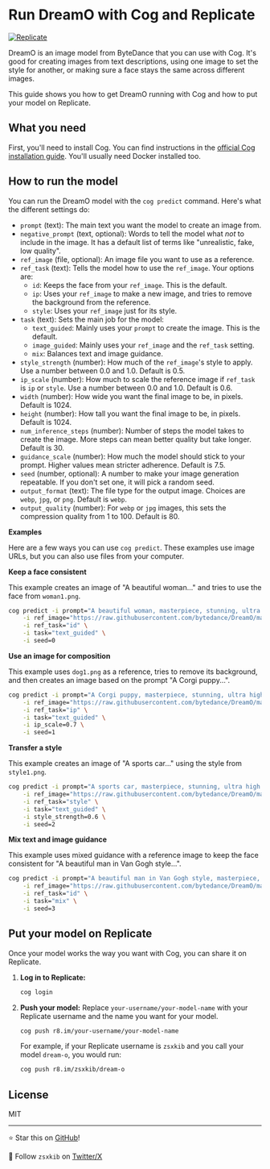 # Run DreamO with Cog and Replicate

[![Replicate](https://replicate.com/zsxkib/dream-o/badge)](https://replicate.com/zsxkib/dream-o)

DreamO is an image model from ByteDance that you can use with Cog. It's good for creating images from text descriptions, using one image to set the style for another, or making sure a face stays the same across different images.

This guide shows you how to get DreamO running with Cog and how to put your model on Replicate.

## What you need

First, you'll need to install Cog. You can find instructions in the [official Cog installation guide](https://github.com/replicate/cog#install). You'll usually need Docker installed too.

## How to run the model

You can run the DreamO model with the `cog predict` command. Here's what the different settings do:

*   `prompt` (text): The main text you want the model to create an image from.
*   `negative_prompt` (text, optional): Words to tell the model what *not* to include in the image. It has a default list of terms like "unrealistic, fake, low quality".
*   `ref_image` (file, optional): An image file you want to use as a reference.
*   `ref_task` (text): Tells the model how to use the `ref_image`. Your options are:
    *   `id`: Keeps the face from your `ref_image`. This is the default.
    *   `ip`: Uses your `ref_image` to make a new image, and tries to remove the background from the reference.
    *   `style`: Uses your `ref_image` just for its style.
*   `task` (text): Sets the main job for the model:
    *   `text_guided`: Mainly uses your `prompt` to create the image. This is the default.
    *   `image_guided`: Mainly uses your `ref_image` and the `ref_task` setting.
    *   `mix`: Balances text and image guidance.
*   `style_strength` (number): How much of the `ref_image`'s style to apply. Use a number between 0.0 and 1.0. Default is 0.5.
*   `ip_scale` (number): How much to scale the reference image if `ref_task` is `ip` or `style`. Use a number between 0.0 and 1.0. Default is 0.6.
*   `width` (number): How wide you want the final image to be, in pixels. Default is 1024.
*   `height` (number): How tall you want the final image to be, in pixels. Default is 1024.
*   `num_inference_steps` (number): Number of steps the model takes to create the image. More steps can mean better quality but take longer. Default is 30.
*   `guidance_scale` (number): How much the model should stick to your prompt. Higher values mean stricter adherence. Default is 7.5.
*   `seed` (number, optional): A number to make your image generation repeatable. If you don't set one, it will pick a random seed.
*   `output_format` (text): The file type for the output image. Choices are `webp`, `jpg`, or `png`. Default is `webp`.
*   `output_quality` (number): For `webp` or `jpg` images, this sets the compression quality from 1 to 100. Default is 80.

**Examples**

Here are a few ways you can use `cog predict`. These examples use image URLs, but you can also use files from your computer.

**Keep a face consistent**

This example creates an image of "A beautiful woman..." and tries to use the face from `woman1.png`.

```bash
cog predict -i prompt="A beautiful woman, masterpiece, stunning, ultra high res, cinematic lighting" \
    -i ref_image="https://raw.githubusercontent.com/bytedance/DreamO/main/example_inputs/woman1.png" \
    -i ref_task="id" \
    -i task="text_guided" \
    -i seed=0
```

**Use an image for composition**

This example uses `dog1.png` as a reference, tries to remove its background, and then creates an image based on the prompt "A Corgi puppy...".

```bash
cog predict -i prompt="A Corgi puppy, masterpiece, stunning, ultra high res, cinematic lighting" \
    -i ref_image="https://raw.githubusercontent.com/bytedance/DreamO/main/example_inputs/dog1.png" \
    -i ref_task="ip" \
    -i task="text_guided" \
    -i ip_scale=0.7 \
    -i seed=1
```

**Transfer a style**

This example creates an image of "A sports car..." using the style from `style1.png`.

```bash
cog predict -i prompt="A sports car, masterpiece, stunning, ultra high res, cinematic lighting" \
    -i ref_image="https://raw.githubusercontent.com/bytedance/DreamO/main/example_inputs/style1.png" \
    -i ref_task="style" \
    -i task="text_guided" \
    -i style_strength=0.6 \
    -i seed=2
```

**Mix text and image guidance**

This example uses mixed guidance with a reference image to keep the face consistent for "A beautiful man in Van Gogh style...".

```bash
cog predict -i prompt="A beautiful man in Van Gogh style, masterpiece, stunning, ultra high res, cinematic lighting" \
    -i ref_image="https://raw.githubusercontent.com/bytedance/DreamO/main/example_inputs/man1.png" \
    -i ref_task="id" \
    -i task="mix" \
    -i seed=3
```

## Put your model on Replicate

Once your model works the way you want with Cog, you can share it on Replicate.

1.  **Log in to Replicate:**
    ```bash
    cog login
    ```
2.  **Push your model:**
    Replace `your-username/your-model-name` with your Replicate username and the name you want for your model.
    ```bash
    cog push r8.im/your-username/your-model-name
    ```
    For example, if your Replicate username is `zsxkib` and you call your model `dream-o`, you would run:
    ```bash
    cog push r8.im/zsxkib/dream-o
    ```

## License

MIT

---

⭐ Star this on [GitHub](https://github.com/zsxkib/cog-DreamO)!

👋 Follow `zsxkib` on [Twitter/X](https://twitter.com/zsakib_)